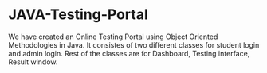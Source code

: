# JAVA-Testing-Portal
We have created an Online Testing Portal using Object Oriented Methodologies in Java. It consistes of two different classes for student login and admin login. Rest of the classes are for Dashboard, Testing interface, Result window.
